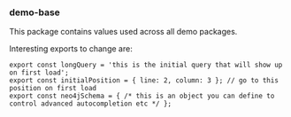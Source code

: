 ### demo-base

This package contains values used across all demo packages.

Interesting exports to change are:

```
export const longQuery = 'this is the initial query that will show up on first load';
export const initialPosition = { line: 2, column: 3 }; // go to this position on first load
export const neo4jSchema = { /* this is an object you can define to control advanced autocompletion etc */ };
```
